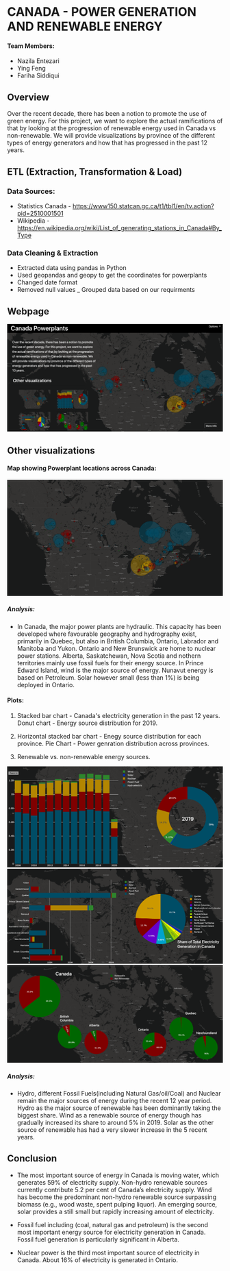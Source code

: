 # CANADA - POWER GENERATION AND RENEWABLE ENERGY

#### Team Members: 
- Nazila Entezari
- Ying Feng
- Fariha Siddiqui

## Overview
Over the recent decade, there has been a notion to promote the use of green energy. For this project, we want to explore the actual ramifications of that by looking at the progression of renewable energy used in Canada vs non-renewable. We will provide visualizations by province of the different types of energy generators and how that has progressed in the past 12 years.

## ETL (Extraction, Transformation & Load)

### Data Sources:

- Statistics Canada - https://www150.statcan.gc.ca/t1/tbl1/en/tv.action?pid=2510001501
- Wikipedia - https://en.wikipedia.org/wiki/List_of_generating_stations_in_Canada#By_Type

### Data Cleaning & Extraction 

- Extracted data using pandas in Python 
- Used geopandas and geopy to get the coordinates for powerplants 
- Changed date format 
- Removed null values 
_ Grouped data based on our requirments

## Webpage 

![](static/images/mainpage.png)

## Other visualizations

#### Map showing Powerplant locations across Canada:

![](static/images/map.png)

##### Analysis:
- In Canada, the major power plants are hydraulic. This capacity has been developed where favourable geography and hydrography exist, primarily in Quebec, but also in British Columbia, Ontario, Labrador and Manitoba and Yukon. Ontario and New Brunswick are home to nuclear power stations. Alberta, Saskatchewan, Nova Scotia  and nothern territories mainly use fossil fuels for their energy source. In Prince Edward Island, wind is the major source of energy. Nunavut energy is based on Petroleum. Solar however small (less than 1%) is being deployed in Ontario.

#### Plots: 
1. Stacked bar chart - Canada's electricity generation in the past 12 years.
   Donut chart - Energy source distribution for 2019. 
   
2. Horizontal stacked bar chart - Enegy source distribution for each province. 
    Pie Chart - Power genration distribution across provinces.
    
3. Renewable vs. non-renewable energy sources.   

![](static/images/timeplot.png)
![](static/images/province.png)
![](static/images/renewableplot.png)

##### Analysis:
- Hydro, different Fossil Fuels(including Natural Gas/oil/Coal) and Nuclear remain the major sources of energy during the recent 12 year period. 
Hydro as the major source of renewable has been dominantly taking the biggest share. Wind as a renewable source of energy though has gradually increased its share to around 5% in 2019. Solar as the other source of renewable has had a very slower increase in the 5 recent years.


## Conclusion

- The most important source of energy in Canada is moving water, which generates 59% of electricity supply. Non-hydro renewable sources currently contribute 5.2 per cent of Canada’s electricity supply. Wind has become the predominant non-hydro renewable source surpassing biomass (e.g., wood waste, spent pulping liquor). An emerging source, solar provides a still small but rapidly increasing amount of electricity.


- Fossil fuel including (coal, natural gas and petroleum) is the second most important energy source for electricity generation in Canada. Fossil fuel generation is particularly  significant in Alberta.

- Nuclear power is the third most important source of electricity in Canada. About 16% of electricity is generated in Ontario.

